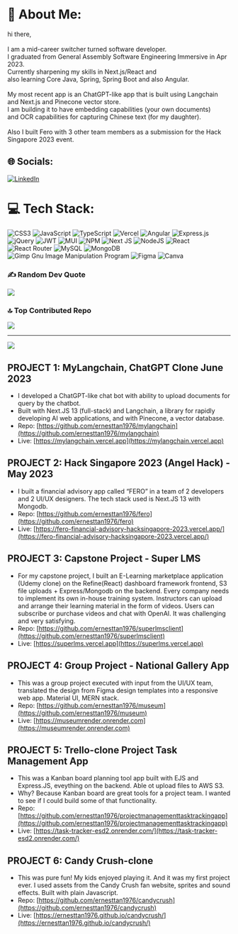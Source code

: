 # 💫 About Me:
hi  there,<br><br>I am a mid-career switcher turned software developer. <br>I graduated from General Assembly Software Engineering Immersive in Apr 2023. <br>Currently sharpening my skills in Next.js/React and <br>also learning Core Java, Spring, Spring Boot and also Angular.<br><br>My most recent app is an ChatGPT-like app that is built using Langchain and Next.js and Pinecone vector store. <br>I am building it to have embedding capabilities (your own documents)<br>and OCR capabilities for capturing Chinese text (for my daughter).<br><br>Also I built Fero with 3 other team members as a submission for the Hack Singapore 2023 event.

## 🌐 Socials:
[![LinkedIn](https://img.shields.io/badge/LinkedIn-%230077B5.svg?logo=linkedin&logoColor=white)](https://linkedin.com/in/ernesttan-dev) 

# 💻 Tech Stack:
![CSS3](https://img.shields.io/badge/css3-%231572B6.svg?style=for-the-badge&logo=css3&logoColor=white) ![JavaScript](https://img.shields.io/badge/javascript-%23323330.svg?style=for-the-badge&logo=javascript&logoColor=%23F7DF1E) ![TypeScript](https://img.shields.io/badge/typescript-%23007ACC.svg?style=for-the-badge&logo=typescript&logoColor=white) ![Vercel](https://img.shields.io/badge/vercel-%23000000.svg?style=for-the-badge&logo=vercel&logoColor=white) ![Angular](https://img.shields.io/badge/angular-%23DD0031.svg?style=for-the-badge&logo=angular&logoColor=white) ![Express.js](https://img.shields.io/badge/express.js-%23404d59.svg?style=for-the-badge&logo=express&logoColor=%2361DAFB) ![jQuery](https://img.shields.io/badge/jquery-%230769AD.svg?style=for-the-badge&logo=jquery&logoColor=white) ![JWT](https://img.shields.io/badge/JWT-black?style=for-the-badge&logo=JSON%20web%20tokens) ![MUI](https://img.shields.io/badge/MUI-%230081CB.svg?style=for-the-badge&logo=material-ui&logoColor=white) ![NPM](https://img.shields.io/badge/NPM-%23000000.svg?style=for-the-badge&logo=npm&logoColor=white) ![Next JS](https://img.shields.io/badge/Next-black?style=for-the-badge&logo=next.js&logoColor=white) ![NodeJS](https://img.shields.io/badge/node.js-6DA55F?style=for-the-badge&logo=node.js&logoColor=white) ![React](https://img.shields.io/badge/react-%2320232a.svg?style=for-the-badge&logo=react&logoColor=%2361DAFB) ![React Router](https://img.shields.io/badge/React_Router-CA4245?style=for-the-badge&logo=react-router&logoColor=white) ![MySQL](https://img.shields.io/badge/mysql-%2300f.svg?style=for-the-badge&logo=mysql&logoColor=white) ![MongoDB](https://img.shields.io/badge/MongoDB-%234ea94b.svg?style=for-the-badge&logo=mongodb&logoColor=white) ![Gimp Gnu Image Manipulation Program](https://img.shields.io/badge/Gimp-657D8B?style=for-the-badge&logo=gimp&logoColor=FFFFFF) 	![Figma](https://img.shields.io/badge/figma-%23F24E1E.svg?style=for-the-badge&logo=figma&logoColor=white) ![Canva](https://img.shields.io/badge/Canva-%2300C4CC.svg?style=for-the-badge&logo=Canva&logoColor=white)

### ✍️ Random Dev Quote
![](https://quotes-github-readme.vercel.app/api?type=vetical&theme=radical)

### 🔝 Top Contributed Repo
![](https://github-contributor-stats.vercel.app/api?username=ernesttan1976&limit=5&theme=dark&combine_all_yearly_contributions=true)

---
[![](https://visitcount.itsvg.in/api?id=ernesttan1976&icon=0&color=0)](https://visitcount.itsvg.in)

## PROJECT 1: MyLangchain, ChatGPT Clone June 2023
- I developed a ChatGPT-like chat bot with ability to upload documents for query by the chatbot.
- Built with Next.JS 13 (full-stack) and Langchain, a library for rapidly developing AI web applications, and with Pinecone, a vector database.
- Repo: [https://github.com/ernesttan1976/mylangchain](https://github.com/ernesttan1976/mylangchain)
- Live: [https://mylangchain.vercel.app](https://mylangchain.vercel.app)

## PROJECT 2: Hack Singapore 2023 (Angel Hack) - May 2023
- I built a financial advisory app called “FERO” in a team of 2 developers and 2 UI/UX designers. The tech stack used is Next.JS 13 with Mongodb.
- Repo: [https://github.com/ernesttan1976/fero](https://github.com/ernesttan1976/fero)
- Live: [https://fero-financial-advisory-hacksingapore-2023.vercel.app/](https://fero-financial-advisory-hacksingapore-2023.vercel.app/)

## PROJECT 3: Capstone Project - Super LMS
- For my capstone project, I built an E-Learning marketplace application (Udemy clone) on the Refine(React) dashboard framework frontend, S3 file uploads + Express/Mongodb on the backend. Every company needs to implement its own in-house training system. Instructors can upload and arrange their learning material in the form of videos. Users can subscribe or purchase videos and chat with OpenAI. It was challenging and very satisfying.
- Repo: [https://github.com/ernesttan1976/superlmsclient](https://github.com/ernesttan1976/superlmsclient)
- Live: [https://superlms.vercel.app](https://superlms.vercel.app)

## PROJECT 4: Group Project - National Gallery App
- This was a group project executed with input from the UI/UX team, translated the design from Figma design templates into a responsive web app. Material UI, MERN stack.
- Repo: [https://github.com/ernesttan1976/museum](https://github.com/ernesttan1976/museum)
- Live: [https://museumrender.onrender.com](https://museumrender.onrender.com)

## PROJECT 5: Trello-clone Project Task Management App
- This was a Kanban board planning tool app built with EJS and Express.JS, eveything on the backend. Able ot upload files to AWS S3.
- Why? Because Kanban board are great tools for a project team. I wanted to see if I could build some of that functionality.
- Repo: [https://github.com/ernesttan1976/projectmanagementtasktrackingapp](https://github.com/ernesttan1976/projectmanagementtasktrackingapp)
- Live: [https://task-tracker-esd2.onrender.com/](https://task-tracker-esd2.onrender.com/)

## PROJECT 6: Candy Crush-clone
- This was pure fun! My kids enjoyed playing it. And it was my first project ever. I used assets from the Candy Crush fan website, sprites and sound effects. Built with plain Javascript.
- Repo: [https://github.com/ernesttan1976/candycrush](https://github.com/ernesttan1976/candycrush)
- Live: [https://ernesttan1976.github.io/candycrush/](https://ernesttan1976.github.io/candycrush/)
